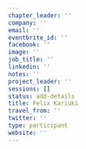 ```yaml
---
chapter_leader: ''
company: ''
email: ''
eventbrite_id: ''
facebook: ''
image: ''
job_title: ''
linkedin: ''
notes: ''
project_leader: ''
sessions: []
status: add-details
title: Felix Kariuki
travel_from: ''
twitter: ''
type: participant
website: ''
---
```


<!-- put more details about participant here -->